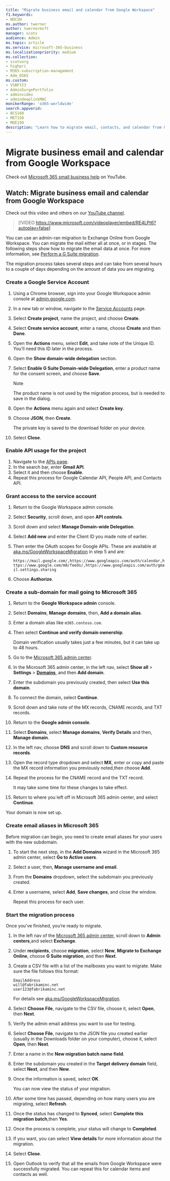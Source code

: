 ```yaml
---
title: "Migrate business email and calendar from Google Workspace"
f1.keywords:
- NOCSH
ms.author: twerner
author: twernermsft
manager: scotv
audience: Admin
ms.topic: article
ms.service: microsoft-365-business
ms.localizationpriority: medium
ms.collection: 
- scotvorg
- highpri
- M365-subscription-management 
- Adm_O365
ms.custom: 
- VSBFY23
- AdminSurgePortfolio
- adminvideo
- admindeeplinkMAC
monikerRange: 'o365-worldwide'
search.appverid:
- BCS160
- MET150
- MOE150
description: "Learn how to migrate email, contacts, and calendar from Google Workspace to Microsoft 365 for business."
---
```


# Migrate business email and calendar from Google Workspace

Check out [Microsoft 365 small business help](https://go.microsoft.com/fwlink/?linkid=2197659) on YouTube.

## Watch: Migrate business email and calendar from Google Workspace

Check out this video and others on our [YouTube channel](https://go.microsoft.com/fwlink/?linkid=2198034).

> [!VIDEO https://www.microsoft.com/videoplayer/embed/RE4LPt6?autoplay=false]

You can use an admin-ran migration to Exchange Online from Google Workspace. You can migrate the mail either all at once, or in stages. The following steps show how to migrate the email data at once. For more information, see [Perform a G Suite migration](/exchange/mailbox-migration/perform-g-suite-migration).

The migration process takes several steps and can take from several hours to a couple of days depending on the amount of data you are migrating.

### Create a Google Service Account

1. Using a Chrome browser, sign into your Google Workspace admin console at [admin.google.com](https://admin.google.com). 
1. In a new tab or window, navigate to the [Service Accounts](https://console.developers.google.com/iam-admin/serviceaccounts) page. 
1. Select **Create project**, name the project, and choose **Create**. 
1. Select **Create service account**, enter a name, choose **Create** and then **Done**. 
1. Open the **Actions** menu, select **Edit**, and take note of the Unique ID. You’ll need this ID later in the process. 
1. Open the **Show domain-wide delegation** section. 
1. Select **Enable G Suite Domain-wide Delegation**, enter a product name for the consent screen, and choose **Save**. 

    > [!NOTE]
    > The product name is not used by the migration process, but is needed to save in the dialog.     

1. Open the **Actions** menu again and select **Create key**. 
1. Choose **JSON**, then **Create**. 

     The private key is saved to the download folder on your device.
 
1. Select **Close**. 

### Enable API usage for the project

1. Navigate to the [APIs page](https://console.developers.google.com/apis/library). 
1. In the search bar, enter **Gmail API**.
1. Select it and then choose **Enable**.
1. Repeat this process for Google Calendar API, People API, and Contacts API. 

### Grant access to the service account

1. Return to the Google Workspace admin console. 
1. Select **Security**, scroll down, and open **API controls**. 
1. Scroll down and select **Manage Domain-wide Delegation**.
1. Select **Add new** and enter the Client ID you made note of earlier.
1. Then enter the OAuth scopes for Google APIs. These are available at [aka.ms/GoogleWorkspaceMigration](/exchange/mailbox-migration/perform-g-suite-migration#grant-access-to-the-service-account-for-your-google-tenant) in step 5 and are:

    `https://mail.google.com/,https://www.googleapis.com/auth/calendar,https://www.google.com/m8/feeds/,https://www.googleapis.com/auth/gmail.settings.sharing`
 
1. Choose **Authorize**. 

### Create a sub-domain for mail going to Microsoft 365

1. Return to the **Google Workspace admin** console.
1. Select **Domains**, **Manage domains**, then, **Add a domain alias**. 
1. Enter a domain alias like `m365.contoso.com`.
1. Then select **Continue and verify domain ownership**. 

    Domain verification usually takes just a few minutes, but it can take up to 48 hours.

1. Go to the [Microsoft 365 admin center](https://admin.microsoft.com).
1. In the Microsoft 365 admin center, in the left nav, select **Show all** > **Settings** > <a href="https://go.microsoft.com/fwlink/p/?linkid=834818" target="_blank">**Domains**</a>, and then **Add domain**. 
1. Enter the subdomain you previously created, then select **Use this domain**. 
1. To connect the domain, select **Continue**. 
1. Scroll down and take note of the MX records, CNAME records, and TXT records. 
1. Return to the **Google admin console**.
1. Select **Domains**, select **Manage domains**, **Verify Details** and then, **Manage domain**. 
1. In the left nav, choose **DNS** and scroll down to **Custom resource records**. 
1. Open the record type dropdown and select **MX**, enter or copy and paste the MX record information you previously noted,then choose **Add**. 
1. Repeat the process for the CNAME record and the TXT record. 

    It may take some time for these changes to take effect.  

1. Return to where you left off in Microsoft 365 admin center, and select **Continue**. 

Your domain is now set up.  

### Create email aliases in Microsoft 365

Before migration can begin, you need to create email aliases for your users with the new subdomain. 

1. To start the next step, in the **Add Domains** wizard in the Microsoft 365 admin center, select **Go to Active users**. 
1. Select a user, then, **Manage username and email**. 
1. From the **Domains** dropdown, select the subdomain you previously created. 
1. Enter a username, select **Add**, **Save changes**, and close the window. 

    Repeat this process for each user. 

### Start the migration process

Once you’ve finished, you’re ready to migrate. 

1. In the left nav of the <a href="https://go.microsoft.com/fwlink/p/?linkid=2024339" target="_blank">Microsoft 365 admin center</a>, scroll down to **Admin centers**,and select **Exchange**. 
1. Under **recipients**, choose **migration**, select **New**, **Migrate to Exchange Online**, choose **G Suite migration**, and then **Next**. 
1. Create a CSV file with a list of the mailboxes you want to migrate. Make sure the file follows this format: 

    ```CSV
    EmailAddress
    will@fabrikaminc.net
    user123@fabrikaminc.net
    ```

      For details see [aka.ms/GoogleWorkspaceMigration](/exchange/mailbox-migration/perform-g-suite-migration#start-a-g-suite-migration-batch-with-the-exchange-admin-center-eac). 

1. Select **Choose File**, navigate to the CSV file, choose it, select **Open**, then **Next**. 
1. Verify the admin email address you want to use for testing. 
1. Select **Choose File**, navigate to the JSON file you created earlier (usually in the Downloads folder on your computer), choose it, select **Open**, then **Next**. 
1. Enter a name in the **New migration batch name field**.
1. Enter the subdomain you created in the **Target delivery domain** field, select **Next**, and then **New**. 
1. Once the information is saved, select **OK**. 

    You can now view the status of your migration. 

1. After some time has passed, depending on how many users you are migrating, select **Refresh**. 
1. Once the status has changed to **Synced**, select **Complete this migration batch**,then **Yes**. 
1. Once the process is complete, your status will change to **Completed**. 
1. If you want, you can select **View details** for more information about the migration. 
1. Select **Close**. 
1. Open Outlook to verify that all the emails from Google Workspace were successfully migrated.
You can repeat this for calendar items and contacts as well.
